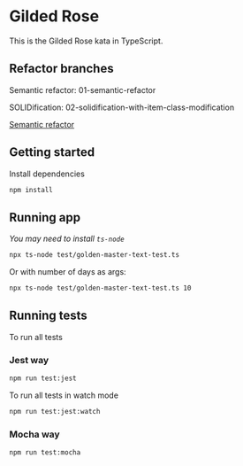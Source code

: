 # Gilded Rose

This is the Gilded Rose kata in TypeScript.

## Refactor branches

Semantic refactor: 01-semantic-refactor

SOLIDification: 02-solidification-with-item-class-modification

[Semantic refactor](/../01-semantic-refactor)

## Getting started

Install dependencies

```sh
npm install
```

## Running app
_You may need to install `ts-node`_

```sh
npx ts-node test/golden-master-text-test.ts
```

Or with number of days as args:
```sh
npx ts-node test/golden-master-text-test.ts 10
```

## Running tests

To run all tests

### Jest way

```sh
npm run test:jest
```

To run all tests in watch mode

```sh
npm run test:jest:watch
```

### Mocha way

```sh
npm run test:mocha
```
